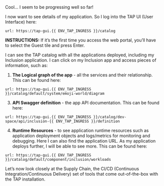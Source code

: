 Cool... I seem to be progressing well so far!

I now want to see details of my application. 
So I log into the TAP UI (User Interface) here:
```dashboard:open-url
url: https://tap-gui.{{ ENV_TAP_INGRESS }}/catalog
```

**INSTRUCTIONS:** If it’s the first time you access the web portal, you’ll have to select the Guest tile and press Enter.

I can see the TAP catalog with all the applications deployed, including my Inclusion application.
I can click on my Inclusion app and access pieces of information, such as:

1. **The Logical graph of the app** - all the services and their relationship.
   This can be found here:
```dashboard:open-url
url: https://tap-gui.{{ ENV_TAP_INGRESS }}/catalog/default/system/emoji-world/diagram
```

3. **API Swagger definition** - the app API documentation.
This can be found here:
```dashboard:open-url
url: https://tap-gui.{{ ENV_TAP_INGRESS }}/catalog/dev-space/api/inclusion-{{ ENV_TAP_INGRESS }}/definition
```

4. **Runtime Resources** - to see application runtime resources such as application deployment objects and logs/metrics for monitoring and debugging. Here I can also find the application URL. 
As my application deploys further, I will be able to see more.
This can be found here:
```dashboard:open-url
url: https://tap-gui.{{ ENV_TAP_INGRESS }}/catalog/default/component/inclusion/workloads
```

Let’s now look closely at the Supply Chain, the CI/CD (Continuous Integration/Continuous Delivery) set of tools that come out-of-the-box with the TAP installation.
